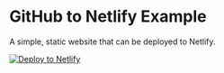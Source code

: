 # GitHub to Netlify Example

A simple, static website that can be deployed to Netlify.

[![Deploy to Netlify](https://www.netlify.com/img/deploy/button.svg)](https://app.netlify.com/start/deploy?repository=https://github.com/neverendingqs-sandbox/netlify-express)
